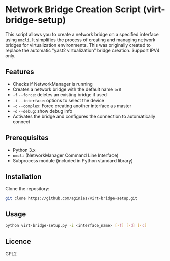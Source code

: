 # Network Bridge Creation Script (virt-bridge-setup)

This script allows you to create a network bridge on a specified interface using `nmcli`.
It simplifies the process of creating and managing network bridges for virtualization environments.
This was originally created to replace the automatic "yast2 virtualization" bridge creation.
Support IPV4 only.

## Features

- Checks if NetworkManager is running
- Creates a network bridge with the default name `br0`
- `-f` `--force`: deletes an existing bridge if used
- `-i` `--interface`: options to select the device
- `-c` `--complex`: Force creating another interface as master
- `-d` `--debug`: show debug info
- Activates the bridge and configures the connection to automatically connect

## Prerequisites

- Python 3.x
- `nmcli` (NetworkManager Command Line Interface)
- Subprocess module (included in Python standard library)

## Installation

Clone the repository:
```bash
git clone https://github.com/aginies/virt-bridge-setup.git
```

## Usage

```sh
python virt-bridge-setup.py -i <interface_name> [-f] [-d] [-c]
```

## Licence

GPL2
